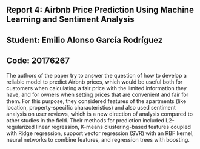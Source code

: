 ## Report 4: Airbnb Price Prediction Using Machine Learning and Sentiment Analysis
## Student: Emilio Alonso García Rodríguez
## Code: 20176267

The authors of the paper try to answer the question of how to develop a reliable model to predict Airbnb prices, which would be useful both for customers when calculating a fair price with the limited information they have, and for owners when setting prices that are convenient and fair for them. For this purpose, they considered features of the apartments (like location, property-specific characteristics) and also used sentiment analysis on user reviews, which is a new direction of analysis compared to other studies in the field. Their methods for prediction included L2-regularized linear regression, K-means clustering-based features coupled with Ridge regression, support vector regression (SVR) with an RBF kernel, neural networks to combine features, and regression trees with boosting.

